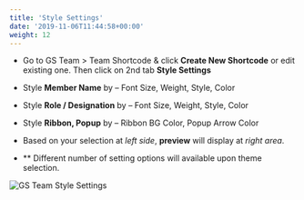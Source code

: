 ```yaml
---
title: 'Style Settings'
date: '2019-11-06T11:44:58+00:00'
weight: 12
---
```


 - Go to GS Team > Team Shortcode & click **Create New Shortcode** or edit existing one. Then click on 2nd tab **Style Settings**
 
 - Style **Member Name** by – Font Size, Weight, Style, Color
 
 - Style **Role / Designation** by – Font Size, Weight, Style, Color
 
 - Style **Ribbon, Popup** by – Ribbon BG Color, Popup Arrow Color
 
 - Based on your selection at *left side*, **preview** will display at *right area*.
 
 - ** Different number of setting options will available upon theme selection.

![GS Team Style Settings](../images/style_settings.png)